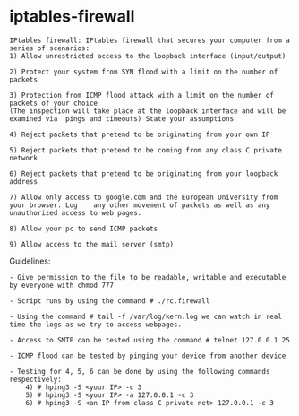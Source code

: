 # iptables-firewall
 
	IPtables firewall: IPtables firewall that secures your computer from a series of scenarios:
    1) Allow unrestricted access to the loopback interface (input/output)
    
    2) Protect your system from SYN flood with a limit on the number of packets
    
    3) Protection from ICMP flood attack with a limit on the number of packets of your choice
    (The inspection will take place at the loopback interface and will be examined via  pings and timeouts) State your assumptions
    
    4) Reject packets that pretend to be originating from your own IP
    
    5) Reject packets that pretend to be coming from any class C private network
    
    6) Reject packets that pretend to be originating from your loopback address
    
    7) Allow only access to google.com and the European University from your browser. Log    any other movement of packets as well as any unauthorized access to web pages.
    
    8) Allow your pc to send ICMP packets
    
    9) Allow access to the mail server (smtp)


Guidelines:

    - Give permission to the file to be readable, writable and executable by everyone with chmod 777

    - Script runs by using the command # ./rc.firewall

    - Using the command # tail -f /var/log/kern.log we can watch in real time the logs as we try to access webpages.

    - Access to SMTP can be tested using the command # telnet 127.0.0.1 25

    - ICMP flood can be tested by pinging your device from another device 

    - Testing for 4, 5, 6 can be done by using the following commands respectively: 
        4) # hping3 -S <your IP> -c 3
        5) # hping3 -S <your IP> -a 127.0.0.1 -c 3
        6) # hping3 -S <an IP from class C private net> 127.0.0.1 -c 3
